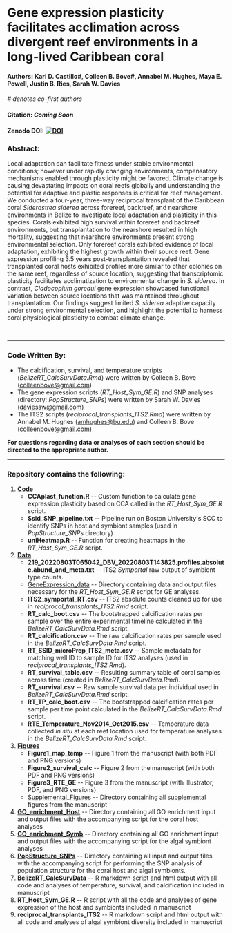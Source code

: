 # Gene expression plasticity facilitates acclimation across divergent reef environments in a long-lived Caribbean coral


#### **Authors:** Karl D. Castillo#, Colleen B. Bove#, Annabel M. Hughes, Maya E. Powell, Justin B. Ries, Sarah W. Davies

*# denotes co-first authors* 

#### **Citation:**  *Coming Soon*

#### **Zenodo DOI:** <a href="https://zenodo.org/badge/latestdoi/248840574"><img src="https://zenodo.org/badge/248840574.svg" alt="DOI"></a>


### **Abstract:**  
Local adaptation can facilitate fitness under stable environmental conditions; however under rapidly changing environments, compensatory mechanisms enabled through plasticity might be favored. Climate change is causing devastating impacts on coral reefs globally and understanding the potential for adaptive and plastic responses is critical for reef management. We conducted a four-year, three-way reciprocal transplant of the Caribbean coral *Siderastrea siderea* across forereef, backreef, and nearshore environments in Belize to investigate local adaptation and plasticity in this species. Corals exhibited high survival within forereef and backreef environments, but transplantation to the nearshore resulted in high mortality, suggesting that nearshore environments present strong environmental selection. Only forereef corals exhibited evidence of local adaptation, exhibiting the highest growth within their source reef. Gene expression profiling 3.5 years post-transplantation revealed that transplanted coral hosts exhibited profiles more similar to other colonies on the same reef, regardless of source location, suggesting that transcriptomic plasticity facilitates acclimatization to environmental change in *S. siderea*. In contrast, *Cladocopium goreaui* gene expression showcased functional variation between source locations that was maintained throughout transplantation. Our findings suggest limited *S. siderea* adaptive capacity under strong environmental selection, and highlight the potential to harness coral physiological plasticity to combat climate change.

<br/>

---

### Code Written By:
* The calcification, survival, and temperature scripts (*BelizeRT_CalcSurvData.Rmd*) were written by Colleen B. Bove (colleenbove@gmail.com)
* The gene expression scripts (*RT_Host_Sym_GE.R*) and SNP analyses (directory: *PopStructure_SNPs*) were written by Sarah W. Davies (daviessw@gmail.com)
* The ITS2 scripts (*reciprocal_transplants_ITS2.Rmd*) were written by Annabel M. Hughes (amhughes@bu.edu) and Colleen B. Bove (colleenbove@gmail.com)

**For questions regarding data or analyses of each section should be directed to the appropriate author.**

---

### Repository contains the following:
1. **[Code](https://github.com/seabove7/BelizeRT_Castillo/tree/main/Code)**
    * **CCAplast_function.R** -- Custom function to calculate gene expression plasticity based on CCA called in the *RT_Host_Sym_GE.R* script.
   * **Ssid_SNP_pipeline.txt** -- Pipeline run on Boston University's SCC to identify SNPs in host and symbiont samples (used in *PopStructure_SNPs* directory)
    * **uniHeatmap.R** -- Function for creating heatmaps in the *RT_Host_Sym_GE.R* script.
2. **[Data](https://github.com/seabove7/BelizeRT_Castillo/tree/main/Data)**
    * **219_20220803T065042_DBV_20220803T143825.profiles.absolute.abund_and_meta.txt** -- ITS2 *Symportal* raw output of symbiont type counts.
    * [GeneExpression_data](https://github.com/seabove7/BelizeRT_Castillo/tree/main/Data/GeneExpression_data) -- Directory containing data and output files necessary for the *RT_Host_Sym_GE.R* script for GE analyses.
    * **ITS2_symportal_RT.csv** -- ITS2 absolute counts cleaned up for use in *reciprocal_transplants_ITS2.Rmd* script.
    * **RT_calc_boot.csv** -- The bootstrapped calcification rates per sample over the entire experimental timeline calculated in the *BelizeRT_CalcSurvData.Rmd* script.
    * **RT_calcification.csv** -- The raw calcification rates per sample used in the *BelizeRT_CalcSurvData.Rmd* script.
    * **RT_SSID_microPrep_ITS2_meta.csv** -- Sample metadata for matching well ID to sample ID for ITS2 analyses (used in *reciprocal_transplants_ITS2.Rmd*).
    * **RT_survival_table.csv** -- Resulting summary table of coral samples across time (created in *BelizeRT_CalcSurvData.Rmd*).
    * **RT_survival.csv** -- Raw sample survival data per individual used in *BelizeRT_CalcSurvData.Rmd* script.
    * **RT_TP_calc_boot.csv** -- The bootstrapped calcification rates per sample per time point calculated in the *BelizeRT_CalcSurvData.Rmd* script.
    * **RTE_Temperature_Nov2014_Oct2015.csv** -- Temperature data collected *in situ* at each reef location used for temperature analyses in the *BelizeRT_CalcSurvData.Rmd* script.
3. **[Figures](https://github.com/seabove7/BelizeRT_Castillo/tree/main/Figures)**
    * **Figure1_map_temp** -- Figure 1 from the manuscript (with both PDF and PNG versions)
    * **Figure2_survival_calc** -- Figure 2 from the manuscript (with both PDF and PNG versions)
    * **Figure3_RTE_GE** -- Figure 3 from the manuscript (with Illustrator, PDF, and PNG versions)
    * [Supplemental_Figures](https://github.com/seabove7/BelizeRT_Castillo/tree/main/Figures/Supplemental_Figures) -- Directory containing all supplemental figures from the manuscript
4. **[GO_enrichment_Host](https://github.com/seabove7/BelizeRT_Castillo/tree/main/GO_enrichment_Host)** -- Directory containing all GO enrichment input and output files with the accompanying script for the coral host analyses
5. **[GO_enrichment_Symb](https://github.com/seabove7/BelizeRT_Castillo/tree/main/GO_enrichment_Symb)** -- Directory containing all GO enrichment input and output files with the accompanying script for the algal symbiont analyses
6. **[PopStructure_SNPs](https://github.com/seabove7/BelizeRT_Castillo/tree/main/PopStructure_SNPs)** -- Directory containing all input and output files with the accompanying script for performing the SNP analysis of population structure for the coral host and algal symbionts. 
7. **BelizeRT_CalcSurvData** -- R markdown script and html output with all code and analyses of temperature, survival, and calcification included in manuscript 
8. **RT_Host_Sym_GE.R** -- R script with all the code and analyses of gene expression of the host and symbionts included in manuscript
9. **reciprocal_transplants_ITS2** -- R markdown script and html output with all code and analyses of algal symbiont diversity included in manuscript
